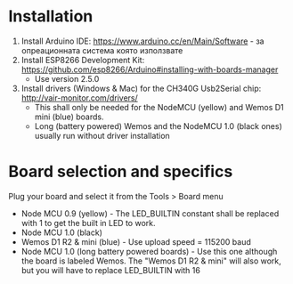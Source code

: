 # Installation
1. Install Arduino IDE: https://www.arduino.cc/en/Main/Software - за опреационната система която използвате
2. Install ESP8266 Development Kit: https://github.com/esp8266/Arduino#installing-with-boards-manager
   * Use version 2.5.0
3. Install drivers (Windows & Mac) for the CH340G Usb2Serial chip: http://vair-monitor.com/drivers/
   * This shall only be needed for the NodeMCU (yellow) and Wemos D1 mini (blue) boards. 
   * Long (battery powered) Wemos and the NodeMCU 1.0 (black ones) usually run without driver installation


# Board selection and specifics
Plug your board and select it from the Tools > Board menu

* Node MCU 0.9 (yellow) - The LED_BUILTIN constant shall be replaced with 1 to get the built in LED to work.
* Node MCU 1.0 (black)
* Wemos D1 R2 & mini (blue) - Use upload speed = 115200 baud
* Node MCU 1.0 (long battery powered boards) - Use this one although the board is labeled Wemos. The "Wemos D1 R2 & mini" will also work, but you will have to replace LED_BUILTIN with 16
